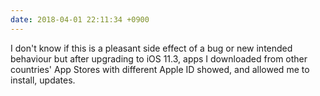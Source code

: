 ```yaml
---
date: 2018-04-01 22:11:34 +0900
---
```

I don't know if this is a pleasant side effect of a bug or new intended behaviour but after upgrading to iOS 11.3, apps I downloaded from other countries' App Stores with different Apple ID showed, and allowed me to install, updates.
